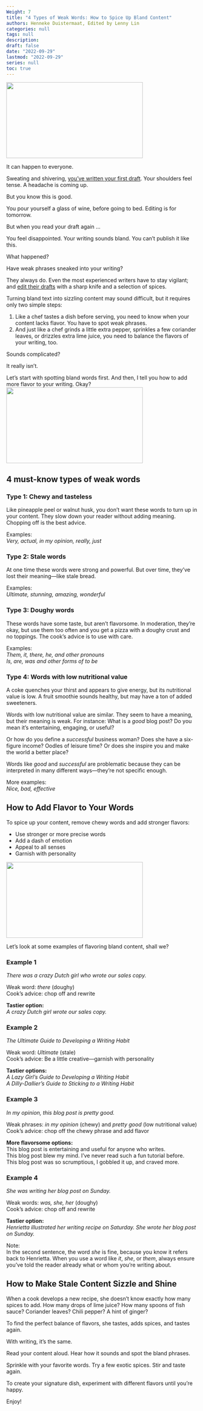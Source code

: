```yaml
---
Weight: 7
title: "4 Types of Weak Words: How to Spice Up Bland Content"
authors: Henneke Duistermaat, Edited by Lenny Lin
categories: null
tags: null
description: 
draft: false
date: "2022-09-29"
lastmod: "2022-09-29"
series: null
toc: true
---
```


<img width ="360" height= "200" src = "/docs/images/weak-words-in-writing.jpg" class = "center"/>  

It can happen to everyone.

Sweating and shivering, [you’ve written your first draft](https://www.enchantingmarketing.com/writing-shitty-first-drafts/). Your shoulders feel tense. A headache is coming up.

But you know this is good.

You pour yourself a glass of wine, before going to bed. Editing is for tomorrow.

But when you read your draft again …

You feel disappointed. Your writing sounds bland. You can’t publish it like this.

What happened?

Have weak phrases sneaked into your writing?

They always do. Even the most experienced writers have to stay vigilant; and [edit their drafts](https://www.enchantingmarketing.com/how-to-edit-writing/) with a sharp knife and a selection of spices.

Turning bland text into sizzling content may sound difficult, but it requires only two simple steps:

1. Like a chef tastes a dish before serving, you need to know when your content lacks flavor. You have to spot weak phrases.
2. And just like a chef grinds a little extra pepper, sprinkles a few coriander leaves, or drizzles extra lime juice, you need to balance the flavors of your writing, too.

Sounds complicated?

It really isn’t.

Let’s start with spotting bland words first. And then, I tell you how to add more flavor to your writing. Okay?
<img width ="360" height= "200" src = "/docs/images/4-types-of-weak-words.jpg" class = "center"/>

## 4 must-know types of weak words

### Type 1: Chewy and tasteless

Like pineapple peel or walnut husk, you don’t want these words to turn up in your content. They slow down your reader without adding meaning. Chopping off is the best advice.

Examples:  
*Very, actual, in my opinion, really, just*

### Type 2: Stale words

At one time these words were strong and powerful. But over time, they’ve lost their meaning—like stale bread.

Examples:  
*Ultimate, stunning, amazing, wonderful*

### Type 3: Doughy words

These words have some taste, but aren’t flavorsome. In moderation, they’re okay, but use them too often and you get a pizza with a doughy crust and no toppings. The cook’s advice is to use with care.

Examples:  
*Them, it, there, he, and other pronouns  
 Is, are, was and other forms of to be*

### Type 4: Words with low nutritional value

A coke quenches your thirst and appears to give energy, but its nutritional value is low. A fruit smoothie sounds healthy, but may have a ton of added sweeteners.

Words with low nutritional value are similar. They seem to have a meaning, but their meaning is weak. For instance: What is a *good* blog post? Do you mean it’s entertaining, engaging, or useful?

Or how do you define a *successful* business woman? Does she have a six-figure income? Oodles of leisure time? Or does she inspire you and make the world a better place?

Words like *good* and *successful* are problematic because they can be interpreted in many different ways—they’re not specific enough.

More examples:  
*Nice, bad, effective*

## How to Add Flavor to Your Words

To spice up your content, remove chewy words and add stronger flavors:

- Use stronger or more precise words
- Add a dash of emotion
- Appeal to all senses
- Garnish with personality

<img width ="360" height= "200" src = "/docs/images/how-to-add-flavor-to-weak-words.jpg" class = "center"/>

Let’s look at some examples of flavoring bland content, shall we?

### Example 1
<div class = "quote">

*There was a crazy Dutch girl who wrote our sales copy.*

Weak word: *there* (doughy)  
 Cook’s advice: chop off and rewrite

**Tastier option:**  
*A crazy Dutch girl wrote our sales copy.*
</div>

### Example 2
<div class = "quote">

*The Ultimate Guide to Developing a Writing Habit*

Weak word: *Ultimate* (stale)  
 Cook’s advice: Be a little creative—garnish with personality

**Tastier options:**  
*A Lazy Girl’s Guide to Developing a Writing Habit  
 A Dilly-Dallier’s Guide to Sticking to a Writing Habit*
</div>

### Example 3
<div class = "quote">

*In my opinion, this blog post is pretty good.*

Weak phrases: *in my opinion* (chewy) and *pretty good* (low nutritional value)  
 Cook’s advice: chop off the chewy phrase and add flavor

**More flavorsome options:**   
 This blog post is entertaining and useful for anyone who writes.  
 This blog post blew my mind. I’ve never read such a fun tutorial before.  
 This blog post was so scrumptious, I gobbled it up, and craved more.  
</div>

### Example 4

<div class = "quote">

*She was writing her blog post on Sunday.*

Weak words: *was, she, her* (doughy)  
 Cook’s advice: chop off and rewrite

**Tastier option:**  
*Henrietta illustrated her writing recipe on Saturday. She wrote her blog post on Sunday.*
</div>

Note:  
 In the second sentence, the word *she* is fine, because you know it refers back to Henrietta. When you use a word like *it*, *she*, or *them*, always ensure you’ve told the reader already what or whom you’re writing about.

## How to Make Stale Content Sizzle and Shine

When a cook develops a new recipe, she doesn’t know exactly how many spices to add. How many drops of lime juice? How many spoons of fish sauce? Coriander leaves? Chili pepper? A hint of ginger?

To find the perfect balance of flavors, she tastes, adds spices, and tastes again.

With writing, it’s the same.

Read your content aloud. Hear how it sounds and spot the bland phrases.

Sprinkle with your favorite words. Try a few exotic spices. Stir and taste again.

To create your signature dish, experiment with different flavors until you’re happy.

Enjoy!